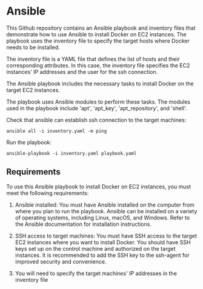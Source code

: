 # Ansible
This Github repository contains an Ansible playbook and inventory files that demonstrate how to use Ansible to install Docker on EC2 instances. The playbook uses the inventory file to specify the target hosts where Docker needs to be installed.

The inventory file is a YAML file that defines the list of hosts and their corresponding attributes. In this case, the inventory file specifies the EC2 instances' IP addresses and the user for the ssh connection.

The Ansible playbook includes the necessary tasks to install Docker on the target EC2 instances. 

The playbook uses Ansible modules to perform these tasks. The modules used in the playbook include 'apt', 'apt_key', 'apt_repository', and 'shell'.

Check that ansible can establish ssh connection to the target machines:
```
ansible all -i inventory.yaml -m ping
```

Run the playbook:
```
ansible-playbook -i inventory.yaml playbook.yaml 
```

## Requirements
To use this Ansible playbook to install Docker on EC2 instances, you must meet the following requirements:

1. Ansible installed: You must have Ansible installed on the computer from where you plan to run the playbook. Ansible can be installed on a variety of operating systems, including Linux, macOS, and Windows. Refer to the Ansible documentation for installation instructions.

2. SSH access to target machines: You must have SSH access to the target EC2 instances where you want to install Docker. You should have SSH keys set up on the control machine and authorized on the target instances. It is recommended to add the SSH key to the ssh-agent for improved security and convenience.

3. You will need to specify the target machines' IP addresses in the inventory file



